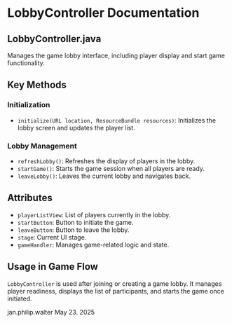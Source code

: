 # LobbyController Documentation

## LobbyController.java

Manages the game lobby interface, including player display and start game functionality.

## Key Methods

### Initialization
- `initialize(URL location, ResourceBundle resources)`: Initializes the lobby screen and updates the player list.

### Lobby Management
- `refreshLobby()`: Refreshes the display of players in the lobby.
- `startGame()`: Starts the game session when all players are ready.
- `leaveLobby()`: Leaves the current lobby and navigates back.

## Attributes

- `playerListView`: List of players currently in the lobby.
- `startButton`: Button to initiate the game.
- `leaveButton`: Button to leave the lobby.
- `stage`: Current UI stage.
- `gameHandler`: Manages game-related logic and state.

## Usage in Game Flow

`LobbyController` is used after joining or creating a game lobby. It manages player readiness, displays the list of participants, and starts the game once initiated.

jan.philip.walter May 23. 2025
